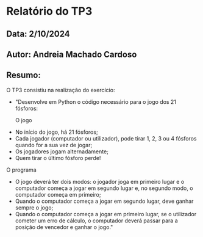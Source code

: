 # Relatório do TP3
## Data: 2/10/2024
## Autor: Andreia Machado Cardoso

## Resumo:
O TP3 consistiu na realização do exercício:
- "Desenvolve em Python o código necessário para o jogo dos 21 fósforos:

  O jogo
* No início do jogo, há 21 fósforos;
* Cada jogador (computador ou utilizador), pode tirar 1, 2, 3 ou 4 fósforos quando for a sua vez de jogar;
* Os jogadores jogam alternadamente;
* Quem tirar o último fósforo perde!

O programa 
* O jogo deverá ter dois modos: o jogador joga em primeiro lugar e o computador começa a jogar em segundo lugar e, no segundo modo, o computador começa em primeiro; 
* Quando o computador começa a jogar em segundo lugar, deve ganhar sempre o jogo;
* Quando o computador começa a jogar em primeiro lugar, se o utilizador cometer um erro de cálculo, o computador deverá passar para a posição de vencedor e ganhar o jogo."
